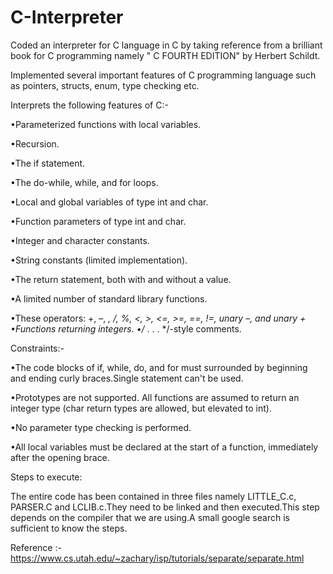 # C-Interpreter
Coded an interpreter for C language in C by taking reference from a brilliant book for C programming namely " C FOURTH EDITION" by Herbert Schildt.

Implemented several important features of C programming language such as pointers, structs, enum, type checking etc.









Interprets the following features of C:-



•Parameterized functions with local variables.

•Recursion.

•The if statement.

•The do-while, while, and for loops.

•Local and global variables of type int and char.

•Function parameters of type int and char.

•Integer and character constants.

•String constants (limited implementation).

•The return statement, both with and without a value.

•A limited number of standard library functions.

•These operators: +, –, *, /, %, <, >, <=, >=, ==, !=, unary –, and unary + •Functions returning integers.
•/* . . . */-style comments.







Constraints:-



•The code blocks of if, while, do, and for must surrounded by beginning and ending curly braces.Single statement can't be used.

•Prototypes are not supported. All functions are assumed to return an integer type (char return types are allowed, but elevated to int).

•No parameter type checking is performed.

•All local variables must be declared at the start of a function, immediately after the opening brace.






Steps to execute:

The entire code has been contained in three files namely LITTLE_C.c, PARSER.C and LCLIB.c.They need to be linked and then executed.This step depends on the compiler that we are using.A small google search is sufficient to know the steps.

Reference :- https://www.cs.utah.edu/~zachary/isp/tutorials/separate/separate.html
